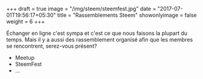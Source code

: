 +++
draft = true
image = "/img/steem/steemfest.jpg"
date = "2017-07-01T19:56:17+05:30"
title = "Rassemblements Steem"
showonlyimage = false
weight = 6
+++

Échanger en ligne c'est sympa et c'est ce que nous faisons la plupart du temps. Mais il y a aussi des rassemblement organisé afin que les membres se rencontrent, serez-vous présent?
<!--more-->

* Meetup
* SteemFest
* ...